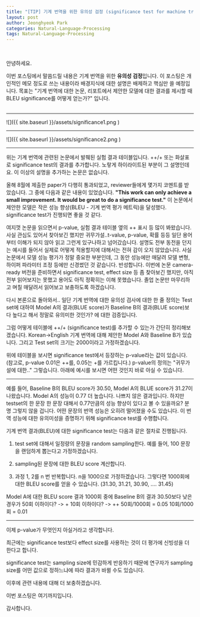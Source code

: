 ```yaml
---
title: "[TIP] ﻿기계 번역을 위한 유의성 검정 (significance test for machine translation)"
layout: post
author: Jeonghyeok Park
categories: Natural-Language-Processing
tags: Natural-Language-Processing
---
```


﻿

안녕하세요.

이번 포스팅에서 말씀드릴 내용은 기계 번역을 위한 **유의성 검정**입니다.
이 포스팅은 개인적인 메모 정도로 쓰는 내용이라 배경지식에 대한 설명은 배제하고 핵심만 쓸 예정입니다.
목표는 "기계 번역에 대한 논문, 리포트에서 제안한 모델에 대한 결과를 제시할 때 BLEU significance를 어떻게 얻는가?" 입니다.  
﻿

---


﻿![]({{ site.baseurl }}/assets/significance1.png )

---

![]({{ site.baseurl }}/assets/significance2.png )

---

위는 기계 번역에 관련된 논문에서 발췌된 실험 결과 테이블입니다.
++/+ 또는 화살표로 significance test의 결과를 추가합니다.
노랗게 하이라이트된 부분이 그 설명인데요. 이 이상의 설명을 추가하는 논문은 없습니다.


올해 8월에 제출한 paper가 다행히 통과되었고, reviewer들에게 몇가지 코멘트를 받았습니다.
그 중에 다음과 같은 내용이 있었습니다.
**"This work can only achieve a small improvement. It would be great to do a significance test."**
이 논문에서 제안한 모델은 작은 성능 향상(BLEU - 기계 번역 평가 메트릭)을 달성했다. significance test가 진행되면 좋을 것 같다.


여지껏 논문을 읽으면서 p-value, 실험 결과 테이블 옆의 ++ 표시 등 많이 봐왔습니다. 사실 관심도 있어서 찾아보긴 했지만 귀무가설..t-value, p-value, 확률 등등 일단 용어부터 이해가 되지 않아 읽고 그런게 있구나하고 넘어갔습니다.
설명도 전부 동전을 던지는 예시를 들어서 실제로 어떻게 적용할지에 대해서는 전혀 감이 오지 않았습니다.
사실 논문에서 모델 성능 평가가 정말 중요한 부분인데, 그 동안 성능에만 매달려 모델 변형, 하이퍼 파라미터 조정 등에만 신경썼던 것 같습니다. 반성합니다. 
이번에 논문 camera-ready 버전을 준비하면서 significance test, effect size 등 좀 찾아보긴 했지만, 아직 전부 읽어보지는 못했고 용어도 아직 정확히는 이해 못했습니다. 졸업 논문만 마무리하고 며칠 매달려서 읽어보고 보충하도록 하겠습니다.

다시 본론으로 돌아와서..
일단 기계 번역에 대한 유의성 검사에 대한 한 줄 정의는
Test set에 대하여 Model A의 결과(BLUE score)가 Baseline B의 결과(BLUE score)보다 높다고 해서 정말로 유의미한 것인가? 에 대한 검증입니다.

그럼 어떻게 테이블에 ++/+ (significance test)를 추가할 수 있는가 간단히 정리해보겠습니다.
Korean->English 기계 번역에 대해 제안한 Model A와 Baseline B가 있습니다.
그리고 Test set의 크기는 2000이라고 가정하겠습니다.

위에 테이블을 보시면 significance test에서 등장하는 p-value라는 값이 있습니다. (참고로, p-value 0.01은 ++를, 0.05는 +를 가르킵니다.)
p-value의 정의는 "귀무가설에 대한.." 그렇습니다. 아래에 예시를 보시면 어떤 것인지 바로 아실 수 있습니다.

---

예를 들어, Baseline B의 BLEU score가 30.50, Model A의 BLUE score가 31.27이 나왔습니다.
Model A의 성능이 0.77 더 높습니다.
나쁘지 않은 결과입니다. 하지만 testset의 한 문장 한 문장 대해서 0.77만큼의 성능 향상이 있다고 볼 수 있을까요?
분명 그렇지 않을 겁니다. 어떤 문장의 번역 성능은 오히려 떨어졌을 수도 있습니다.
이 번역 성능에 대한 유의미성을 증명하기 위해 significance test를 수행합니다.

기계 번역 결과(BLEU)에 대한 significance test는 다음과 같은 절차로 진행됩니다.

1. test set에 대해서 일정량의 문장을 random sampling한다.
예를 들어, 100 문장을 랜덤하게 뽑는다고 가정하겠습니다.

2. sampling된 문장에 대한 BLEU score 계산합니다.

3. 과정 1, 2를 n 번 반복합니다.
n을 1000으로 가정하겠습니다.
그렇다면 1000회에 대한 BLEU score를 얻을 수 있습니다.
(31.30, 31.21, 30.90, .... 31.45)

Model A에 대한 BLEU score 결과 1000회 중에 Baseline B의 결과 30.50보다 낮은 경우가
50회 이하이다? -> +
10회 이하이다? -> ++
50회/1000회 = 0.05
10회/1000회 = 0.01

---

이제 p-value가 무엇인지 아실거라고 생각합니다.

최근에는 significance test보다 effect size를 사용하는 것이 더 평가에 신빙성을 더 한다고 합니다.

significance test는 sampling size에 민감하게 반응하기 때문에 연구자가 sampling size를 어떤 값으로 정하느냐에 따라 결과가 바뀔 수도 있습니다.

이후에 관련 내용에 대해 더 보충하겠습니다.

이번 포스팅은 여기까지입니다.

감사합니다.
﻿
